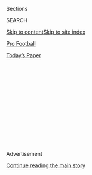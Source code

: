 <div id="app">

<div>

<div>

<div>

<div class="NYTAppHideMasthead css-1q2w90k e1suatyy0">

<div class="section css-ui9rw0 e1suatyy2">

<div class="css-eph4ug er09x8g0">

<div class="css-6n7j50">

</div>

<span class="css-1dv1kvn">Sections</span>

<div class="css-10488qs">

<span class="css-1dv1kvn">SEARCH</span>

</div>

[Skip to content](#site-content)[Skip to site index](#site-index)

</div>

<div id="masthead-section-label" class="css-1wr3we4 eaxe0e00">

[Pro
Football](https://www.nytimes3xbfgragh.onion/section/sports/football)

</div>

<div class="css-10698na e1huz5gh0">

</div>

</div>

<div id="masthead-bar-one" class="section hasLinks css-15hmgas e1csuq9d3">

<div class="css-uqyvli e1csuq9d0">

</div>

<div class="css-1uqjmks e1csuq9d1">

</div>

<div class="css-9e9ivx">

[](https://myaccount.nytimes3xbfgragh.onion/auth/login?response_type=cookie&client_id=vi)

</div>

<div class="css-1bvtpon e1csuq9d2">

[Today’s
Paper](https://www.nytimes3xbfgragh.onion/section/todayspaper)

</div>

</div>

</div>

</div>

<div data-aria-hidden="false">

<div id="site-content" data-role="main">

<div>

<div class="css-1aor85t" style="opacity:0.000000001;z-index:-1;visibility:hidden">

<div class="css-1hqnpie">

<div class="css-epjblv">

<span class="css-17xtcya">[Pro
Football](/section/sports/football)</span><span class="css-x15j1o">|</span><span class="css-fwqvlz">What
Will N.F.L. Games Sound
Like?</span>

</div>

<div class="css-k008qs">

<div class="css-1iwv8en">

<span class="css-18z7m18"></span>

<div>

</div>

</div>

<span class="css-1n6z4y">https://nyti.ms/2ZpiCPx</span>

<div class="css-1705lsu">

<div class="css-4xjgmj">

<div class="css-4skfbu" data-role="toolbar" data-aria-label="Social Media Share buttons, Save button, and Comments Panel with current comment count" data-testid="share-tools">

  - 
  - 
  - 
  - 
    
    <div class="css-6n7j50">
    
    </div>

  - 

</div>

</div>

</div>

</div>

</div>

</div>

<div class="css-13pd83m">

</div>

<div id="top-wrapper" class="css-1sy8kpn">

<div id="top-slug" class="css-l9onyx">

Advertisement

</div>

[Continue reading the main
story](#after-top)

<div class="ad top-wrapper" style="text-align:center;height:100%;display:block;min-height:250px">

<div id="top" class="place-ad" data-position="top" data-size-key="top">

</div>

</div>

<div id="after-top">

</div>

</div>

<div>

<div id="sponsor-wrapper" class="css-1hyfx7x">

<div id="sponsor-slug" class="css-19vbshk">

Supported by

</div>

[Continue reading the main
story](#after-sponsor)

<div id="sponsor" class="ad sponsor-wrapper" style="text-align:center;height:100%;display:block">

</div>

<div id="after-sponsor">

</div>

</div>

<div class="css-186x18t">

</div>

<div class="css-1vkm6nb ehdk2mb0">

# What Will N.F.L. Games Sound Like?

</div>

N.F.L. teams have spent years trying to create over-the-top
entertainment for fans inside stadiums. This year, they’ll just be
trying to cover up echoes from empty seats.

<div class="css-79elbk" data-testid="photoviewer-wrapper">

<div class="css-z3e15g" data-testid="photoviewer-wrapper-hidden">

</div>

<div class="css-1a48zt4 ehw59r15" data-testid="photoviewer-children">

![<span class="css-16f3y1r e13ogyst0" data-aria-hidden="true">Players
running through flames as they enter the field will be a rare sight this
season.</span><span class="css-cnj6d5 e1z0qqy90" itemprop="copyrightHolder"><span class="css-1ly73wi e1tej78p0">Credit...</span><span><span>Elaine
Thompson/Associated
Press</span></span></span>](https://static01.graylady3jvrrxbe.onion/images/2020/09/10/sports/10nfl-stadiumsWEB2/merlin_147690540_02204230-29f8-4fe6-949f-8bda1c42b6c3-articleLarge.jpg?quality=75&auto=webp&disable=upscale)

</div>

</div>

<div class="css-18e8msd">

<div class="css-vp77d3 epjyd6m0">

<div class="css-hus3qt ey68jwv0" data-aria-hidden="true">

[![Ken
Belson](https://static01.graylady3jvrrxbe.onion/images/2018/02/16/multimedia/author-ken-belson/author-ken-belson-thumbLarge.jpg
"Ken Belson")](https://www.nytimes3xbfgragh.onion/by/ken-belson)

</div>

<div class="css-1baulvz">

By [<span class="css-1baulvz last-byline" itemprop="name">Ken
Belson</span>](https://www.nytimes3xbfgragh.onion/by/ken-belson)

</div>

</div>

  - 
    
    <div class="css-ld3wwf e16638kd2">
    
    Sept. 10,
    2020
    
    </div>

  - 
    
    <div class="css-4xjgmj">
    
    <div class="css-d8bdto" data-role="toolbar" data-aria-label="Social Media Share buttons, Save button, and Comments Panel with current comment count" data-testid="share-tools">
    
      - 
      - 
      - 
      - 
        
        <div class="css-6n7j50">
        
        </div>
    
      - 
    
    </div>
    
    </div>

</div>

</div>

<div class="section meteredContent css-1r7ky0e" name="articleBody" itemprop="articleBody">

<div class="css-1fanzo5 StoryBodyCompanionColumn">

<div class="css-53u6y8">

[N.F.L](https://www.nytimes3xbfgragh.onion/2020/09/10/sports/football/nfl-picks-week-1.html).
games have become high-tech circuses. Players run through flames as they
enter the field, pyrotechnics are blasted after touchdowns and
heart-pounding music shakes the rafters, all in an effort to get the
home crowd to be as loud as possible.

But as the [2020
season](https://www.nytimes3xbfgragh.onion/2020/09/10/sports/football/nfl-season-open-covid.html)
begins, nearly every N.F.L. team will enter uncharted territory as they
host games without fans. The “12th Man,” as raucous home football crowds
are called, is for now a victim of the pandemic.

The strict rules governing who can be in each stadium will dramatically
alter the look and feel of games. There will be no cheerleaders on the
sidelines, fewer cameras will pan the stands, and the national anthem
will be sung live elsewhere or taped in advance. Because all [preseason
games were
canceled](https://www.nytimes3xbfgragh.onion/2020/07/14/sports/football/nfl-players-training-camp.html),
this weekend will be the first chance for many stadium operators to
produce their new game-day programs in real time.

Yet facing [billions of dollars in lost
revenue](https://www.nytimes3xbfgragh.onion/2020/07/02/sports/football/nfl-salary-cap-no-fans.html),
the league decided to let teams host some fans if state and local
guidelines permit, creating a lack of uniformity among franchises. Some
teams like the Kansas City Chiefs will welcome tens of thousands of fans
for each game right away while others, [like the Giants and
Jets](https://www.nytimes3xbfgragh.onion/2020/07/20/sports/football/jets-giants-rutgers-fans-metlife-stadium.html)
and [Las Vegas
Raiders](https://www.nfl.com/news/raiders-allegiant-stadium-will-be-closed-to-fans-for-2020-season),
do not expect to host fans this season. Others will pivot during the
season, adjusting to add fans as local rules on large gatherings change.

</div>

</div>

<div class="css-1fanzo5 StoryBodyCompanionColumn">

<div class="css-53u6y8">

Coaches whose teams will play without fans to start the season have
complained that the imbalance runs counter to the N.F.L.’s goal of
maintaining what it calls “competitive equity.”

“I think it’s honestly ridiculous that there will be, on the surface,
what appears to be a playing field that’s like that — inconsistently
across the league with the different away stadiums,” Buffalo Bills coach
Sean McDermott [told
ESPN](https://twitter.com/Marcel_LJ/status/1297894552364363777).
Spectators will not be allowed at Bills home games, but the team visits
Miami in Week 2 to play the Dolphins, who will host some fans.

Though the league’s Competition Committee decided that there wasn’t
enough of an advantage to rule out having fans anywhere — Roger Goodell,
the N.F.L. commissioner, said that stadiums have “varying capacities”
even in normal years — the N.F.L. has tacitly acknowledged the
importance that fans play in supporting home teams and confusing
opponents.

</div>

</div>

<div id="nfl-stadium-fans" class="section interactive-content interactive-size-scoop css-bvtwvj" data-id="100000007330155">

## When Will Your Team Allow Fans?

Only a handful of N.F.L. teams are allowing fans into their stadiums for
their first home games. Here are the plans for each
team.

<div class="css-17ih8de interactive-body" data-sourceid="100000007330155">

<div id="g-NFL-Capacity-box" class="ai2html">

<div id="g-NFL-Capacity-720" class="g-artboard" style="width:720px; height:321.151079136691px;" data-aspect-ratio="2.242" data-min-width="720">

<div style="">

</div>

![](data:image/gif;base64,R0lGODlhCgAKAIAAAB8fHwAAACH5BAEAAAAALAAAAAAKAAoAAAIIhI+py+0PYysAOw==)

<div id="g-ai0-1" class="g-Layer_1 g-aiAbs g-aiPointText" style="top:49.9035%;margin-top:-160.3px;left:19.5584%;width:263px;">

No fans for first two games

No fans through Sept.

No fans to start season

No fans through Sept.

No fans for season opener

No fans until further notice

No fans for season opener

About 10 percent of capacity

No decision yet (Texas allows up to 50%)

No fans for season opener

No fans through October

No fans first two games

No fans through Sept.

Up to 2,500 fans for opener

25 percent of capacity

22 percent of
capacity

</div>

<div id="g-ai0-2" class="g-Layer_1 g-aiAbs g-aiPointText" style="top:49.9035%;margin-top:-160.3px;left:76.377%;width:189px;">

No fans until further notice

No fans until further notice

No fans this season

Up to 13,000 fans to start

No fans through Sept.

No fans through Sept.

No fans for season opener

No fans until further notice

No fans until further notice

No fans until further notice

No fans first two games

No fans for opener

No fans for first three games

No fans for first two games

No fans through Sept.

No fans until further
notice

</div>

<div id="g-ai0-3" class="g-Layer_1 g-aiAbs g-aiPointText" style="top:50.1988%;margin-top:-160.2px;left:0.2456%;width:138px;">

Arizona Cardinals

Atlanta Falcons

Baltimore Ravens

Buffalo Bills

Carolina Panthers

Chicago Bears

Cincinnati Bengals

Cleveland Browns

Dallas Cowboys

Denver Broncos

Detroit Lions

Green Bay Packers

Houston Texans

Indianapolis Colts

Jacksonville Jaguars

Kansas City
Chiefs

</div>

<div id="g-ai0-4" class="g-Layer_1 g-aiAbs g-aiPointText" style="top:50.1988%;margin-top:-160.2px;left:54.7103%;width:172px;">

Los Angeles Chargers

Los Angeles Rams

Las Vegas Raiders

Miami Dolphins

Minnesota Vikings

New England Patriots

New Orleans Saints

New York Giants

New York Jets

Philadelphia Eagles

Pittsburgh Steelers

San Francisco 49ers

Seattle Seahawks

Tampa Bay Buccaneers

Tennessee Titans

Washington Football
Team

</div>

</div>

<div id="g-NFL-Capacity-600" class="g-artboard" style="width:600px; height:321.151079136691px;" data-aspect-ratio="1.868" data-min-width="600" data-max-width="719">

<div style="">

</div>

![](data:image/gif;base64,R0lGODlhCgAKAIAAAB8fHwAAACH5BAEAAAAALAAAAAAKAAoAAAIIhI+py+0PYysAOw==)

<div id="g-ai1-1" class="g-Layer_1 g-aiAbs g-aiPointText" style="top:49.9035%;margin-top:-160.3px;left:13.4701%;width:263px;">

No fans for first two games

No fans through Sept.

No fans to start season

No fans through Sept.

No fans for season opener

No fans until further notice

No fans for season opener

About 10 percent of capacity

No decision yet (Texas allows up to 50%)

No fans for season opener

No fans through October

No fans first two games

No fans through Sept.

Up to 2,500 fans for opener

25 percent of capacity

22 percent of
capacity

</div>

<div id="g-ai1-2" class="g-Layer_1 g-aiAbs g-aiPointText" style="top:49.9035%;margin-top:-160.3px;left:70.8569%;width:189px;">

No fans until further notice

No fans until further notice

No fans this season

Up to 13,000 fans to start

No fans through Sept.

No fans through Sept.

No fans for season opener

No fans until further notice

No fans until further notice

No fans until further notice

No fans first two games

No fans for opener

No fans for first three games

No fans for first two games

No fans through Sept.

No fans until further
notice

</div>

<div id="g-ai1-3" class="g-Layer_1 g-aiAbs g-aiPointText" style="top:50.1988%;margin-top:-160.2px;left:0.3009%;width:91px;">

Arizona

Atlanta

Baltimore

Buffalo

Carolina

Chicago

Cincinnati

Cleveland

Dallas

Denver

Detroit

Green Bay

Houston

Indianapolis

Jacksonville

Kansas
City

</div>

<div id="g-ai1-4" class="g-Layer_1 g-aiAbs g-aiPointText" style="top:50.1988%;margin-top:-160.2px;left:55.819%;width:102px;">

L.A. Chargers

L.A. Rams

Las Vegas

Miami

Minnesota

New England

New Orleans

N.Y Giants

N.Y. Jets

Philadelphia

Pittsburgh

San Francisco

Seattle

Tampa
Bay

Tennessee

Washington

</div>

</div>

<div id="g-NFL-Capacity-330" class="g-artboard" style="max-width: 330px;max-height: 645px" data-aspect-ratio="0.511" data-min-width="0" data-max-width="599">

<div style="padding: 0 0 195.561% 0;">

</div>

![](data:image/gif;base64,R0lGODlhCgAKAIAAAB8fHwAAACH5BAEAAAAALAAAAAAKAAoAAAIIhI+py+0PYysAOw==)

<div id="g-ai2-1" class="g-Layer_1 g-aiAbs g-aiPointText" style="top:24.9808%;margin-top:-160.2px;left:0.633%;width:91px;">

Arizona

Atlanta

Baltimore

Buffalo

Carolina

Chicago

Cincinnati

Cleveland

Dallas

Denver

Detroit

Green Bay

Houston

Indianapolis

Jacksonville

Kansas
City

</div>

<div id="g-ai2-2" class="g-Layer_1 g-aiAbs g-aiPointText" style="top:24.9859%;margin-top:-160.2px;left:32.1526%;width:245px;">

No fans for first two games

No fans through Sept.

No fans to start season

No fans through Sept.

No fans for season opener

No fans until further notice

No fans for season opener

About 10 percent of capacity

No decision yet (Texas allows up to 50%)

No fans for season opener

No fans through October

No fans first two games

No fans through Sept.

Up to 2,500 fans for opener

25 percent capacity

22 percent
capacity

</div>

<div id="g-ai2-3" class="g-Layer_1 g-aiAbs g-aiPointText" style="top:74.5663%;margin-top:-160.2px;left:0.4208%;width:102px;">

L.A. Chargers

L.A. Rams

Las Vegas

Miami

Minnesota

New England

New Orleans

N.Y Giants

N.Y. Jets

Philadelphia

Pittsburgh

San Francisco

Seattle

Tampa
Bay

Tennessee

Washington

</div>

<div id="g-ai2-4" class="g-Layer_1 g-aiAbs g-aiPointText" style="top:74.7263%;margin-top:-160.2px;left:32.1526%;width:177px;">

No fans until further notice

No fans until further notice

No fans this season

Up to 13,000 fans to start

No fans through Sept.

No fans through Sept.

No fans for season opener

No fans until further notice

No fans until further notice

No fans until further notice

No fans first two games

No fans for opener

No fans for first three games

No fans for first two games

No fans through Sept.

No fans until further notice

</div>

</div>

</div>

</div>

By The New York Times

</div>

<div class="css-1fanzo5 StoryBodyCompanionColumn">

<div class="css-53u6y8">

Last week, the N.F.L. sent teams instructions for how stadium operators
can make up for the lack of fans. They include the use of
“league-curated audio” like a loop of prerecorded crowd noise
collected from N.F.L. games played no louder than 70 decibels. It will
be similar to the piped-in noise that has filled in for fans in the
N.B.A., W.N.B.A., and [England’s Premier
League](https://www.nytimes3xbfgragh.onion/2020/06/16/sports/coronavirus-stadium-fans-crowd-noise.html)
to help cover up the on-field chatter that may run afoul of broadcast
standards.

</div>

</div>

<div class="css-1fanzo5 StoryBodyCompanionColumn">

<div class="css-53u6y8">

Viewers watching on television will hear not only what’s going on in the
stadium, but crowd noise that was recorded over the past four years by
N.F.L. Films. “Sound palettes” were created with noise from each team’s
home stadium that will be mixed into broadcasts.

N.F.L. Films grouped hundreds of sounds into positive and negative
categories and low, medium and high volumes that audio engineers at Fox,
NBC and other networks can match with the plays on the field. In between
plays, ambient sound will be played from a pool of sounds that includes
team chants and boos.

“Each stadium sounds unique and has its own local flavor,” said Vince
Caputo, the supervising sound mixer at N.F.L. Films. “So we decided, why
not lean in and make it as authentic as possible so we could say to
Eagles fans, ‘you’re listening to you.’”

Caputo’s crew also created sound sequences to be played in stadiums,
like call-and-answer chants that include music, which must be played no
louder than 75 decibels so teams can’t overcompensate for the lack of
fans by turning up the sound. For instance, in Green Bay, the audio
mixer can play the music that precedes the “Go Pack Go” cheer and then
play the recording of the chant. In stadiums where there are fans,
broadcasters will also have live crowd noise to mix in.

</div>

</div>

<div class="css-79elbk" data-testid="photoviewer-wrapper">

<div class="css-z3e15g" data-testid="photoviewer-wrapper-hidden">

</div>

<div class="css-1a48zt4 ehw59r15" data-testid="photoviewer-children">

![<span class="css-16f3y1r e13ogyst0" data-aria-hidden="true">Laura
Sandall, left, vide president for marketing of the Miami Dolphins and
Kim Rometo, the chief information officer, trimmed their game day staff
by about 20
percent.</span><span class="css-cnj6d5 e1z0qqy90" itemprop="copyrightHolder"><span class="css-1ly73wi e1tej78p0">Credit...</span><span>Josh
Ritchie for The New York
Times</span></span>](https://static01.graylady3jvrrxbe.onion/images/2020/09/10/sports/10nfl-stadiumsWEB1/merlin_176579382_29f101e5-f2a6-45b2-a2f1-7f918deb06c2-articleLarge.jpg?quality=75&auto=webp&disable=upscale)

</div>

</div>

<div class="css-1fanzo5 StoryBodyCompanionColumn">

<div class="css-53u6y8">

Unlike most teams, which will start the season playing in front of empty
seats, the Dolphins plan to welcome up to 13,000 fans, or about 20
percent of capacity. To maintain safe distancing, cheerleaders, T.D. the
mascot and honorees like veterans and former players will not be allowed
on the field. Kim Rometo, the chief information officer for the
Dolphins, and Laura Sandall, the vice president of marketing, trimmed
their game day staff by about 20 percent, to two dozen or so workers.
The hype team and the workers who build the tunnel for players to run
through will be reduced.

The remaining staff will rework their operations. Some staff, like the
closed caption operator, will work from home on game days. Seats around
the camera wells have been blocked off so television cameramen are a
safe distance from fans. Video editors this season will work in rooms
adjacent to the control room to preserve physical distancing.

</div>

</div>

<div class="css-1fanzo5 StoryBodyCompanionColumn">

<div class="css-53u6y8">

The Dolphins and other teams are offsetting the loss of exposure by
continuing to promote their sponsors on their social media accounts and
other digital platforms, some of which are available only to season
ticketholders.

“A lot of teams have said they will downsize, so they’ll have a video
production show, but it will be less elaborate,” said Will Ellerbruch,
who works in the live events group at Daktronics, the scoreboard
manufacturer that has helped teams automate functions, like the playing
of specific audio clips after certain plays on the field, as well as
streaming video.

Even with all the planning, the size of crowds could change as local
governments re-examine the rate of infection. In addition to the
league’s guidance, Rometo said the team created a 65-page guide for
Dolphins home games that included a bevy of scenarios for how to safely
position the workers who run the stadium’s cameras, scoreboards and
sound system, as well as the cheerleaders and mascot, whether there were
fans in the seats or not.

“We have plans for all these scenarios and can execute on all of them,
but we haven’t had a pandemic in 100 years,” Rometo said. “You try your
best, but you just don’t know what will happen.”

</div>

</div>

<div>

</div>

</div>

<div>

</div>

<div>

</div>

<div>

</div>

<div>

<div id="bottom-wrapper" class="css-1ede5it">

<div id="bottom-slug" class="css-l9onyx">

Advertisement

</div>

[Continue reading the main
story](#after-bottom)

<div id="bottom" class="ad bottom-wrapper" style="text-align:center;height:100%;display:block;min-height:90px">

</div>

<div id="after-bottom">

</div>

</div>

</div>

</div>

</div>

## Site Index

<div>

</div>

## Site Information Navigation

  - [© <span>2020</span> <span>The New York Times
    Company</span>](https://help.nytimes3xbfgragh.onion/hc/en-us/articles/115014792127-Copyright-notice)

<!-- end list -->

  - [NYTCo](https://www.nytco.com/)
  - [Contact
    Us](https://help.nytimes3xbfgragh.onion/hc/en-us/articles/115015385887-Contact-Us)
  - [Work with us](https://www.nytco.com/careers/)
  - [Advertise](https://nytmediakit.com/)
  - [T Brand Studio](http://www.tbrandstudio.com/)
  - [Your Ad
    Choices](https://www.nytimes3xbfgragh.onion/privacy/cookie-policy#how-do-i-manage-trackers)
  - [Privacy](https://www.nytimes3xbfgragh.onion/privacy)
  - [Terms of
    Service](https://help.nytimes3xbfgragh.onion/hc/en-us/articles/115014893428-Terms-of-service)
  - [Terms of
    Sale](https://help.nytimes3xbfgragh.onion/hc/en-us/articles/115014893968-Terms-of-sale)
  - [Site
    Map](https://spiderbites.nytimes3xbfgragh.onion)
  - [Help](https://help.nytimes3xbfgragh.onion/hc/en-us)
  - [Subscriptions](https://www.nytimes3xbfgragh.onion/subscription?campaignId=37WXW)

</div>

</div>

</div>

</div>
